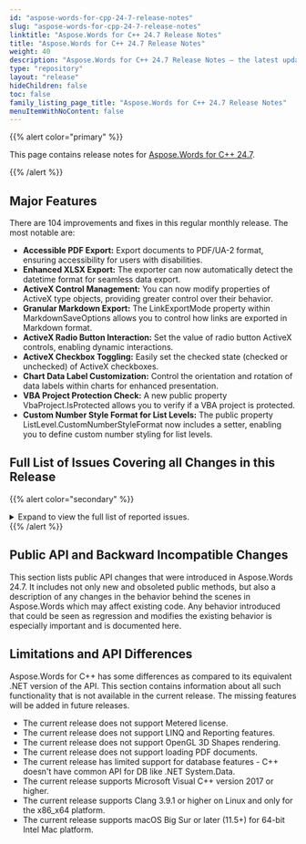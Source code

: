 ```yaml
---
id: "aspose-words-for-cpp-24-7-release-notes"
slug: "aspose-words-for-cpp-24-7-release-notes"
linktitle: "Aspose.Words for C++ 24.7 Release Notes"
title: "Aspose.Words for C++ 24.7 Release Notes"
weight: 40
description: "Aspose.Words for C++ 24.7 Release Notes – the latest updates and fixes."
type: "repository"
layout: "release"
hideChildren: false
toc: false
family_listing_page_title: "Aspose.Words for C++ 24.7 Release Notes"
menuItemWithNoContent: false
---
```


{{% alert color="primary" %}}

This page contains release notes for [Aspose.Words for C++ 24.7](https://www.nuget.org/packages/Aspose.Words.Cpp/24.7.0).

{{% /alert %}}

## Major Features

There are 104 improvements and fixes in this regular monthly release. The most notable are:

- **Accessible PDF Export:** Export documents to PDF/UA-2 format, ensuring accessibility for users with disabilities.
- **Enhanced XLSX Export:** The exporter can now automatically detect the datetime format for seamless data export.
- **ActiveX Control Management:** You can now modify properties of ActiveX type objects, providing greater control over their behavior.
- **Granular Markdown Export:** The LinkExportMode property within MarkdownSaveOptions allows you to control how links are exported in Markdown format.
- **ActiveX Radio Button Interaction:** Set the value of radio button ActiveX controls, enabling dynamic interactions.
- **ActiveX Checkbox Toggling:** Easily set the checked state (checked or unchecked) of ActiveX checkboxes.
- **Chart Data Label Customization:** Control the orientation and rotation of data labels within charts for enhanced presentation.
- **VBA Project Protection Check:** A new public property VbaProject.IsProtected allows you to verify if a VBA project is protected.
- **Custom Number Style Format for List Levels:** The public property ListLevel.CustomNumberStyleFormat now includes a setter, enabling you to define custom number styling for list levels.

## Full List of Issues Covering all Changes in this Release

{{% alert color="secondary" %}}
<details><summary>Expand to view the full list of reported issues.</summary>

Here is the cleaned list without task identifiers, task types, and vertical slashes:

Here's the modified list with the identifiers, types of tasks, and vertical slashes removed:

1. Provide ability to set a given ActiveX checkbox to checked or unchecked
2. Implement export to PDF/UA-2
3. Add feature to change the text direction of Datalabel
4. Provide the ability to control LinkExportMode in MarkdownSaveOptions
5. Support for ActiveX TextBox - Change the properties of ActiveX type objects
6. Provide API in Aspose.Words to convert PDF directly to Fixed Page formats
7. Consider providing VbaProject.IsProtected property
8. Chart Datalabel font control
9. Support font for East Asian text in output XLSX documents
10. DOCX to PDF conversion issue with line rendering and labels position
11. Support the 3D camera settings for DML group when rendering
12. Implement page enumeration in PageSet class
13. Update footnote logic to handle advanced cases related to floaters
14. Provide ability to modify value of radio button ActiveX control
15. Incorrect footnote position in presence of a wrapped shape in the footer causes layout differences
16. DOCX to PDF text overlap issue
17. Horizontal Axis labels are rendered improperly
18. Labels on charts not aligned properly
19. Conversion management to XLSX via XlsxSaveOptions
20. SVG has black background after rendering
21. Image's size isn't preserved after HTM to HTML conversion
22. Part of content is moved to next page
23. Table width is incorrect upon rendering
24. Content shifted from third page to second
25. Page breaks are not recognized correctly
26. Table is moved to previous page after conversion from PDF to Word
27. GIF is converted to PNG after updating fields
28. DOCX to XLSX conversion issue with date format
29. Part of content is moved to previous page
30. Aspose.Words can't open specific documents
31. Consider exposing setter for `ListLevel.CustomNumberStyleFormat` property
32. Font size and position of REF field is changed after updating fields
33. Words count is calculated improperly in Linux
34. Invalid numbering culture in DOCX to PDF conversion
35. Aspose.Words hangs when saving DOC to JPEG
36. Image quality degrades after exporting to fixed formats
37. Style name is changed after DOCX to HTML to DOCX conversion 
38. MHTML to PDF export - The body text is cut off from left and right sides
39. Comparing documents, comments are not taken into consideration
40. Incorrect calculation of formula width in the cell
41. Content is pushed to the next page in layout
42. Comparison deletes unchanged word
43. HTML format have detected improperly
44. Aspose.Words hangs upon calling AcceptAllRevisions
45. Transparency in metafile is lost after rendering
46. Part of content is moved to next page
47. Shape is lost after open/save WordML document
48. Bottom of a textbox is clipped upon rendering
49. Barcode looks improperly when printed to converted to image
50. DOCX to PDF conversion issue with content position and page count
51. FileCorruptedException is thrown upon loading MHTML document
52. DOCX to JPG: Output corrupted in ARM environment
53. Part of content is moved to previous page
54. A line is on a different page on conversion to PDF
55. DOCX to PDF: Incorrect text alignment
56. Exception is thrown when converting DOCX to AZW3
57. RemoveBlankPages does not remove all blank pages
58. NullReferenceException is thrown upon calling RemoveBlankPages method
59. Track revisions works not the same as in MS Word when use Replace function
60. Find/replace paces replacement before the matched text instead of after as MS Word does
61. RTF to DOCX: Font Selection Issue
62. FileCorruptedException is thrown upon loading ODT document
63. Incorrect characters conversion of docx-to-pdf conversion
64. Parameter "position" of rPr is not taken into account when rendering math text
65. Table should not be balanced
66. FileCorruptedException is thrown upon loading FlatOPC document
67. ArgumentException is thrown upon comparing document
68. Document.Compare: "Cannot insert a node of this type at this location." exception
69. Output barcode size is different from the original one in MS Word
70. FileCorruptedException is thrown upon loading DOC document
71. System.NullReferenceException is thrown when call UpdatePageLayout in 24.6
72. Added substitutes for font do not work properly
73. Language tag is not exported to PDF logical structure
74. Table is moved to previous page upon rendering document
75. Content is lost after loading HTML
76. MathML is read improperly from HTML
77. Incorrect result on Document.Save if callback exists
78. Chinese text is distributed improperly in justified paragraph
79. RTF to PDF: Logo in header section is not retaind
80. Missed glyphs are rendered if PdfSaveOptions.PreserveFormFields is enabled
81. Redundant symbol is rendered in PDF when PreserveFormFields is enabled
82. Shape is rendered upside down
83. TextShapingFactory overrides SaveOptions.FontEmbeddingMode setting
84. StackOverflowException is thrown upon converting DOC to JPEG
85. APS simplification produces the incorrectly transformed canvases in some cases
86. Table does not fit into page after inserting to another document
87. Incorrect alignment of the text element in inline formulas
88. Combo chart displays wrong when export as PDF
89. Cambodian Font Rendering Issue in DOCX to PDF Conversion
90. Part of text disappears after rendering document created by WPS
91. Text is wrapped improperly upon rendering
92. InvalidOperationException is thrown upon execution mail merge with regions if region is both IF field code and it's result
93. Can't get list label value for paragraph in revision 
94. Fig caption position is incorrect after converting HTML to Word
95. Table corrupted after adding Content Control
96. SVG has issues when importing a HTML
97. DOCX to HTML: Numbered heading created as ol instead of h2
98. NullReferenceException is thrown upon rendering document
99. NullReferenceException occurs upon rendering document
100. Doc to PDF conversion fails with "Object reference not set to an instance of an object"
101. DOCX to PDF NullReferenceException is thrown upon rendering document
102. NullReferenceException is thrown upon rendering document
103. Font rendering issue with Arabic text
104. 'Simplified Arabic' does not render correctly in PDF

</details>
{{% /alert %}}

## Public API and Backward Incompatible Changes

This section lists public API changes that were introduced in Aspose.Words 24.7. It includes not only new and obsoleted public methods, but also a description of any changes in the behavior behind the scenes in Aspose.Words which may affect existing code. Any behavior introduced that could be seen as regression and modifies the existing behavior is especially important and is documented here.

## Limitations and API Differences

Aspose.Words for C++ has some differences as compared to its equivalent .NET version of the API. This section contains information about all such functionality that is not available in the current release. The missing features will be added in future releases.

- The current release does not support Metered license.
- The current release does not support LINQ and Reporting features.
- The current release does not support OpenGL 3D Shapes rendering.
- The current release does not support loading PDF documents.
- The current release has limited support for database features - C++ doesn't have common API for DB like .NET System.Data.
- The current release supports Microsoft Visual C++ version 2017 or higher.
- The current release supports Clang 3.9.1 or higher on Linux and only for the x86_x64 platform.
- The current release supports macOS Big Sur or later (11.5+) for 64-bit Intel Mac platform.
